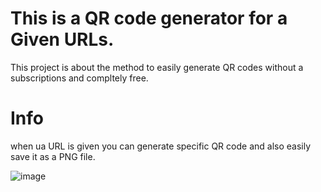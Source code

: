 # This is a QR code generator for a Given URLs.
This project is about the method to easily generate QR codes without a subscriptions and compltely free.



# Info 
when ua URL is given you can generate specific QR code and also easily save it as a PNG file.

![image](https://github.com/user-attachments/assets/32c55633-20ce-488c-9280-f316e7fa4b76)

